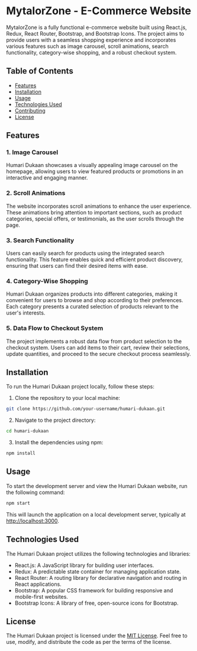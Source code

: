 # MytalorZone - E-Commerce Website


MytalorZone is a fully functional e-commerce website built using React.js, Redux, React Router, Bootstrap, and Bootstrap Icons. The project aims to provide users with a seamless shopping experience and incorporates various features such as image carousel, scroll animations, search functionality, category-wise shopping, and a robust checkout system.

## Table of Contents

- [Features](#features)
- [Installation](#installation)
- [Usage](#usage)
- [Technologies Used](#technologies-used)
- [Contributing](#contributing)
- [License](#license)

## Features
 
### 1. Image Carousel

Humari Dukaan showcases a visually appealing image carousel on the homepage, allowing users to view featured products or promotions in an interactive and engaging manner.

### 2. Scroll Animations

The website incorporates scroll animations to enhance the user experience. These animations bring attention to important sections, such as product categories, special offers, or testimonials, as the user scrolls through the page.

### 3. Search Functionality

Users can easily search for products using the integrated search functionality. This feature enables quick and efficient product discovery, ensuring that users can find their desired items with ease.

### 4. Category-Wise Shopping

Humari Dukaan organizes products into different categories, making it convenient for users to browse and shop according to their preferences. Each category presents a curated selection of products relevant to the user's interests.

### 5. Data Flow to Checkout System

The project implements a robust data flow from product selection to the checkout system. Users can add items to their cart, review their selections, update quantities, and proceed to the secure checkout process seamlessly.

## Installation

To run the Humari Dukaan project locally, follow these steps:

1. Clone the repository to your local machine:

```bash
git clone https://github.com/your-username/humari-dukaan.git
```

2. Navigate to the project directory:

```bash
cd humari-dukaan
```

3. Install the dependencies using npm:

```bash
npm install
```

## Usage

To start the development server and view the Humari Dukaan website, run the following command:

```bash
npm start
```

This will launch the application on a local development server, typically at [http://localhost:3000](http://localhost:3000).

## Technologies Used

The Humari Dukaan project utilizes the following technologies and libraries:

- React.js: A JavaScript library for building user interfaces.
- Redux: A predictable state container for managing application state.
- React Router: A routing library for declarative navigation and routing in React applications.
- Bootstrap: A popular CSS framework for building responsive and mobile-first websites.
- Bootstrap Icons: A library of free, open-source icons for Bootstrap.

## License

The Humari Dukaan project is licensed under the [MIT License](LICENSE). Feel free to use, modify, and distribute the code as per the terms of the license.
